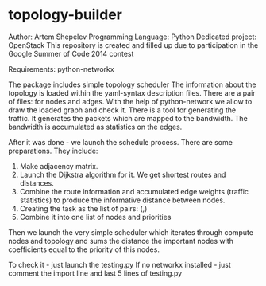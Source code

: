 topology-builder
================

Author: Artem Shepelev
Programming Language: Python
Dedicated project: OpenStack
This repository is created and filled up due to participation in the Google Summer of Code 2014 contest

Requirements: python-networkx


The package includes simple topology scheduler
The information about the topology is loaded within the yaml-syntax description files. There are a pair of files: for nodes and adges.
With the help of python-network we allow to draw the loaded graph and check it.
There is a tool for generating the traffic. It generates the packets which are mapped to the bandwidth.
The bandwidth is accumulated as statistics on the edges.

After it was done - we launch the schedule process.
There are some preparations. They include:
1) Make adjacency matrix.
2) Launch the Dijkstra algorithm for it. We get shortest routes and distances.
3) Combine the route information and accumulated edge weights (traffic statistics) to produce the informative distance between nodes.
4) Creating the task as the list of pairs: (<node>,<priority>)
5) Combine it into one list of nodes and priorities

Then we launch the very simple scheduler which iterates through compute nodes and topology and sums the distance the important nodes with coefficients equal to the priority of this nodes.

To check it - just launch the testing.py
If no networkx installed - just comment the import line and last 5 lines of testing.py